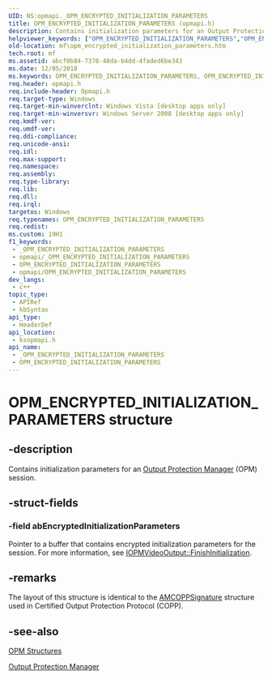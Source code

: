 ```yaml
---
UID: NS:opmapi._OPM_ENCRYPTED_INITIALIZATION_PARAMETERS
title: OPM_ENCRYPTED_INITIALIZATION_PARAMETERS (opmapi.h)
description: Contains initialization parameters for an Output Protection Manager (OPM) session.
helpviewer_keywords: ["OPM_ENCRYPTED_INITIALIZATION_PARAMETERS","OPM_ENCRYPTED_INITIALIZATION_PARAMETERS structure [Media Foundation]","_OPM_ENCRYPTED_INITIALIZATION_PARAMETERS","ksopmapi/OPM_ENCRYPTED_INITIALIZATION_PARAMETERS","mf.opm_encrypted_initialization_parameters"]
old-location: mf\opm_encrypted_initialization_parameters.htm
tech.root: mf
ms.assetid: abcf0b84-7370-48da-b4dd-4faded6be343
ms.date: 12/05/2018
ms.keywords: OPM_ENCRYPTED_INITIALIZATION_PARAMETERS, OPM_ENCRYPTED_INITIALIZATION_PARAMETERS structure [Media Foundation], _OPM_ENCRYPTED_INITIALIZATION_PARAMETERS, ksopmapi/OPM_ENCRYPTED_INITIALIZATION_PARAMETERS, mf.opm_encrypted_initialization_parameters
req.header: opmapi.h
req.include-header: Opmapi.h
req.target-type: Windows
req.target-min-winverclnt: Windows Vista [desktop apps only]
req.target-min-winversvr: Windows Server 2008 [desktop apps only]
req.kmdf-ver: 
req.umdf-ver: 
req.ddi-compliance: 
req.unicode-ansi: 
req.idl: 
req.max-support: 
req.namespace: 
req.assembly: 
req.type-library: 
req.lib: 
req.dll: 
req.irql: 
targetos: Windows
req.typenames: OPM_ENCRYPTED_INITIALIZATION_PARAMETERS
req.redist: 
ms.custom: 19H1
f1_keywords:
 - _OPM_ENCRYPTED_INITIALIZATION_PARAMETERS
 - opmapi/_OPM_ENCRYPTED_INITIALIZATION_PARAMETERS
 - OPM_ENCRYPTED_INITIALIZATION_PARAMETERS
 - opmapi/OPM_ENCRYPTED_INITIALIZATION_PARAMETERS
dev_langs:
 - c++
topic_type:
 - APIRef
 - kbSyntax
api_type:
 - HeaderDef
api_location:
 - ksopmapi.h
api_name:
 - _OPM_ENCRYPTED_INITIALIZATION_PARAMETERS
 - OPM_ENCRYPTED_INITIALIZATION_PARAMETERS
---
```


# OPM_ENCRYPTED_INITIALIZATION_PARAMETERS structure


## -description

Contains initialization parameters for an <a href="/windows/desktop/medfound/output-protection-manager">Output Protection Manager</a> (OPM) session.

## -struct-fields

### -field abEncryptedInitializationParameters

Pointer to a buffer that contains encrypted initialization parameters for the session. For more information, see <a href="/windows/desktop/api/opmapi/nf-opmapi-iopmvideooutput-finishinitialization">IOPMVideoOutput::FinishInitialization</a>.

## -remarks

The layout of this structure is identical to the <a href="/windows/desktop/api/strmif/ns-strmif-amcoppsignature">AMCOPPSignature</a> structure used in Certified Output Protection Protocol (COPP).

## -see-also

<a href="/windows/desktop/medfound/opm-structures">OPM Structures</a>



<a href="/windows/desktop/medfound/output-protection-manager">Output Protection Manager</a>

